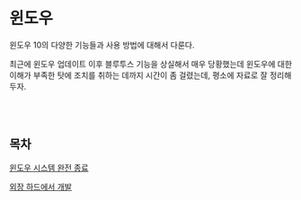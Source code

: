 # 윈도우
<p>윈도우 10의 다양한 기능들과 사용 방법에 대해서 다룬다.</p>
<p>최근에 윈도우 업데이트 이후 블루투스 기능을 상실해서 매우 당황했는데 윈도우에 대한 이해가 부족한 탓에 조치를 취하는 데까지 시간이 좀 걸렸는데, 평소에 자료로 잘 정리해두자.</p>

<br><br>

## 목차
<p>

[윈도우 시스템 완전 종료](https://github.com/drmaemi/Study/tree/main/Window/윈도우%20시스템%20완전%20종료)
</p>
<p>

[외장 하드에서 개발](https://github.com/drmaemi/Study/tree/main/Window/외장%20하드에서%20개발)
</p>

<br><br>